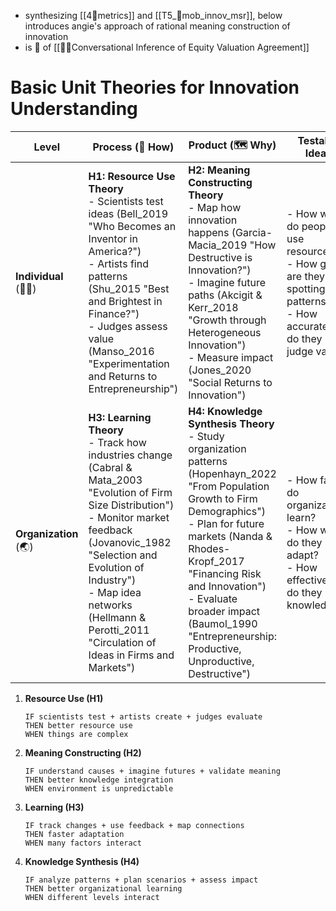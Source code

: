 - synthesizing [[4🔴metrics]] and [[T5_💜mob_innov_msr]], below introduces  angie's approach of rational meaning construction of innovation
- is 🧱 of [[📝🤝Conversational Inference of Equity Valuation Agreement]]

# Basic Unit Theories for Innovation Understanding

| Level                  | Process (🧭 How)                                                                                                                                                                                                                                                                                     | Product (🗺️ Why)                                                                                                                                                                                                                                                                                                                | Testable Ideas                                                                                                            |
| ---------------------- | ---------------------------------------------------------------------------------------------------------------------------------------------------------------------------------------------------------------------------------------------------------------------------------------------------- | -------------------------------------------------------------------------------------------------------------------------------------------------------------------------------------------------------------------------------------------------------------------------------------------------------------------------------- | ------------------------------------------------------------------------------------------------------------------------- |
| **Individual** (🧍‍♀️) | **H1: Resource Use Theory**<br>- Scientists test ideas (Bell_2019 "Who Becomes an Inventor in America?")<br>- Artists find patterns (Shu_2015 "Best and Brightest in Finance?")<br>- Judges assess value (Manso_2016 "Experimentation and Returns to Entrepreneurship")                              | **H2: Meaning Constructing Theory**<br>- Map how innovation happens (Garcia-Macia_2019 "How Destructive is Innovation?")<br>- Imagine future paths (Akcigit & Kerr_2018 "Growth through Heterogeneous Innovation")<br>- Measure impact (Jones_2020 "Social Returns to Innovation")                                               | - How well do people use resources?<br>- How good are they at spotting patterns?<br>- How accurately do they judge value? |
| **Organization** (🌏)  | **H3: Learning Theory**<br>- Track how industries change (Cabral & Mata_2003 "Evolution of Firm Size Distribution")<br>- Monitor market feedback (Jovanovic_1982 "Selection and Evolution of Industry")<br>- Map idea networks (Hellmann & Perotti_2011 "Circulation of Ideas in Firms and Markets") | **H4: Knowledge Synthesis Theory**<br>- Study organization patterns (Hopenhayn_2022 "From Population Growth to Firm Demographics")<br>- Plan for future markets (Nanda & Rhodes-Kropf_2017 "Financing Risk and Innovation")<br>- Evaluate broader impact (Baumol_1990 "Entrepreneurship: Productive, Unproductive, Destructive") | - How fast do organizations learn?<br>- How well do they adapt?<br>- How effectively do they use knowledge?               |

1. **Resource Use (H1)**
   ```
   IF scientists test + artists create + judges evaluate
   THEN better resource use
   WHEN things are complex
   ```

2. **Meaning Constructing (H2)**
   ```
   IF understand causes + imagine futures + validate meaning
   THEN better knowledge integration
   WHEN environment is unpredictable
   ```

3. **Learning (H3)**
   ```
   IF track changes + use feedback + map connections
   THEN faster adaptation
   WHEN many factors interact
   ```

4. **Knowledge Synthesis (H4)**
   ```
   IF analyze patterns + plan scenarios + assess impact
   THEN better organizational learning
   WHEN different levels interact
   ```
